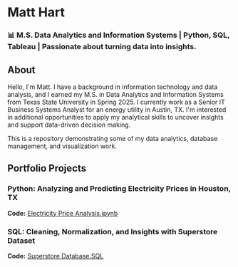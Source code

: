 # Matt Hart
### 📊 M.S. Data Analytics and Information Systems | Python, SQL, Tableau | Passionate about turning data into insights.
## About  
Hello, I'm Matt. I have a background in information technology and data analysis, and I earned my M.S. in Data Analytics and Information Systems from Texas State University in Spring 2025. I currently work as a Senior IT Business Systems Analyst for an energy utility in Austin, TX. I'm interested in additional opportunities to apply my analytical skills to uncover insights and support data-driven decision making. 

This is a repository demonstrating some of my data analytics, database management, and visualization work. 

## Portfolio Projects
### Python: Analyzing and Predicting Electricity Prices in Houston, TX
<strong>Code:</strong> [Electricity Price Analysis.ipynb](https://github.com/HartMG/HartMG/blob/main/ElectricityAnalysis.ipynb)

### SQL: Cleaning, Normalization, and Insights with Superstore Dataset
<strong>Code:</strong> [Superstore Database.SQL](https://github.com/HartMG/HartMG/blob/main/superstore_db.sql)

<!--
**HartMG/HartMG** is a ✨ _special_ ✨ repository because its `README.md` (this file) appears on your GitHub profile.

Here are some ideas to get you started:

- 🔭 I’m currently working on ...
- 🌱 I’m currently learning ...
- 👯 I’m looking to collaborate on ...
- 🤔 I’m looking for help with ...
- 💬 Ask me about ...
- 📫 How to find me: 
  - 🏢 [LinkedIn](https://www.linkedin.com/in/matt-hart-aa51a525/)
- 😄 Pronouns: ...
- ⚡ Fun fact: ... 
-->
